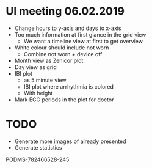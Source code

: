 # UI meeting 06.02.2019

- Change hours to y-axis and days to x-axis
- Too much information at first glance in the grid view
    + We want a timeline view at first to get overview
- White colour should include not worn
    + Combine not worn + device off
- Month view as Zenicor plot
- Day view as grid
- IBI plot
    + as 5 minute view
    + IBI plot where arrhythmia is colored
    + With height
- Mark ECG periods in the plot for doctor
  
# TODO
- Generate more images of already presented
- Generate statistics

PODMS-782466528-245
